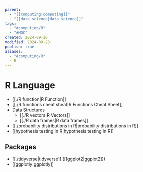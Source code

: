 ```yaml
---
parent:
  - "[[computing|computing]]"
  - "[[data science|data science]]"
tags:
  - "#computing/R"
  - "#MOC"
created: 2024-09-16
modified: 2024-09-20
publish: true
aliases:
  - "#computing/R"
  - R
---
```

# R Language
- [[./R function|R Function]]
- [[./R functions cheat sheat|R Functions Cheat Sheet]]
- Data Structures
  - [[./R vectors|R Vectors]]
  - [[./R data frames|R data frames]]
- [[./probability distributions in R|probability distributions in R]]
- [[hypothesis testing in R|hypothesis testing in R]]

## Packages
- [[./tidyverse|tidyverse]] ([[ggplot2|ggplot2]])
- [[ggplotly|ggplotly]]
